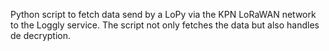 Python script to fetch data send by a LoPy via the KPN LoRaWAN network to the Loggly service.
The script not only fetches the data but also handles de decryption.
